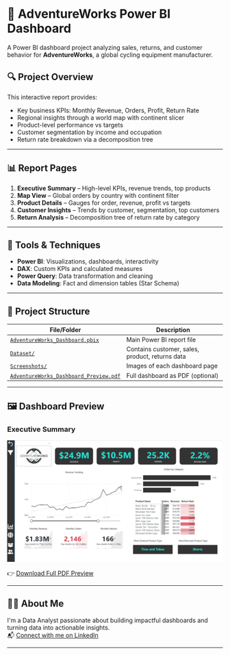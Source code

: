# 🚴 AdventureWorks Power BI Dashboard

A Power BI dashboard project analyzing sales, returns, and customer behavior for **AdventureWorks**, a global cycling equipment manufacturer.

## 🔍 Project Overview

This interactive report provides:
- Key business KPIs: Monthly Revenue, Orders, Profit, Return Rate
- Regional insights through a world map with continent slicer
- Product-level performance vs targets
- Customer segmentation by income and occupation
- Return rate breakdown via a decomposition tree

---

## 📊 Report Pages

1. **Executive Summary** – High-level KPIs, revenue trends, top products
2. **Map View** – Global orders by country with continent filter
3. **Product Details** – Gauges for order, revenue, profit vs targets
4. **Customer Insights** – Trends by customer, segmentation, top customers
5. **Return Analysis** – Decomposition tree of return rate by category

---

## 🧰 Tools & Techniques
- **Power BI**: Visualizations, dashboards, interactivity
- **DAX**: Custom KPIs and calculated measures
- **Power Query**: Data transformation and cleaning
- **Data Modeling**: Fact and dimension tables (Star Schema)

---

## 📁 Project Structure

| File/Folder                         | Description                                  |
|------------------------------------|----------------------------------------------|
| [`AdventureWorks_Dashboard.pbix`](AdventureWorks_Dashboard.pbix) | Main Power BI report file                     |
| [`Dataset/`](Dataset)              | Contains customer, sales, product, returns data |
| [`Screenshots/`](Screenshots)      | Images of each dashboard page                |
| [`AdventureWorks_Dashboard_Preview.pdf`](AdventureWorks_Dashboard_Preview.pdf) | Full dashboard as PDF (optional)             |

---

## 🖼️ Dashboard Preview

### Executive Summary  
![Executive Dashboard](Screenshots/Executive_Dashboard.png)

👉 [Download Full PDF Preview](AdventureWorks_Dashboard_Preview.pdf)

---

## 🙋‍♂️ About Me

I'm a Data Analyst passionate about building impactful dashboards and turning data into actionable insights.  
📬 [Connect with me on LinkedIn](https://www.linkedin.com/in/your-linkedin-handle)

---

